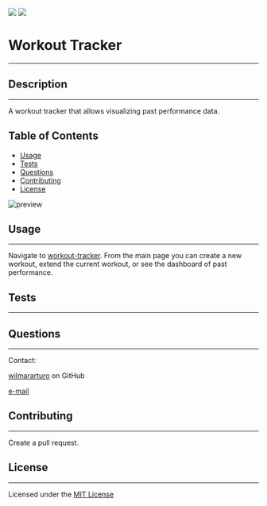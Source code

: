 ![](https://img.shields.io/badge/license-MIT%20License-blue)
![](https://travis-ci.com/wilmararturo/workout-tracker.svg?branch=main)

# Workout Tracker

---

## Description

---

A workout tracker that allows visualizing past performance data.

## Table of Contents

- [Usage](#usage)
- [Tests](#tests)
- [Questions](#questions)
- [Contributing](#contributing)
- [License](#license)

![preview](fitnessTracker.gif)

## Usage

---

Navigate to [workout-tracker](https://floating-woodland-35588.herokuapp.com/). From the main page you can create a new workout, extend the current workout, or see the dashboard of past performance.

## Tests

---

## Questions

---

Contact:

[wilmararturo](https://github.com/wilmararturo) on GitHub

[e-mail](mailto:wilmars@gmail.com)

## Contributing

---

Create a pull request.

## License

---

Licensed under the [MIT License](https://api.github.com/licenses/mit)
